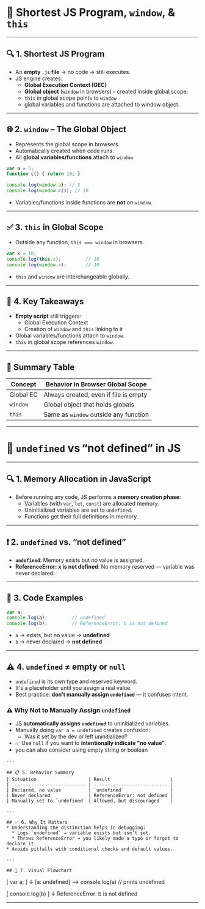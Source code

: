 # 📘 Shortest JS Program, `window`, & `this`

---

## 🔍 1. Shortest JS Program
- An **empty `.js` file** → no code → still executes.
- JS engine creates:
  - **Global Execution Context (GEC)**
  - **Global object** (`window` in browsers) - created inside global scope.
  - `this` in global scope points to `window`
  - global variables and functions are attached to window object.
---

## 🌐 2. `window` – The Global Object
- Represents the global scope in browsers.
- Automatically created when code runs.
- All **global variables/functions** attach to `window`.
```js
var a = 5;
function c() { return 10; }

console.log(window.a); // 5
console.log(window.c()); // 10
````
* Variables/functions inside functions are **not** on `window`.

---

## ✅ 3. `this` in Global Scope
* Outside any function, `this === window` in browsers.
```js
var x = 10;
console.log(this.x);         // 10
console.log(window.x);       // 10
```
* `this` and `window` are interchangeable globally.

---

## 🧠 4. Key Takeaways
* **Empty script** still triggers:
  * Global Execution Context
  * Creation of `window` and `this` linking to it
* Global variables/functions attach to `window`.
* `this` in global scope references `window`.

---

## 🧾 Summary Table
| Concept   | Behavior in Browser Global Scope      |
| --------- | ------------------------------------- |
| Global EC | Always created, even if file is empty |
| `window`  | Global object that holds globals      |
| `this`    | Same as `window` outside any function |

---

# 📘 `undefined` vs “not defined” in JS

---

## 🔍 1. Memory Allocation in JavaScript
- Before running any code, JS performs a **memory creation phase**:
  - Variables (with `var`, `let`, `const`) are allocated memory.
  - Uninitialized variables are set to `undefined`.
  - Functions get their full definitions in memory.

---

## ❗ 2. `undefined` vs. “not defined”
- **`undefined`**: Memory exists but no value is assigned.
- **ReferenceError: x is not defined**: No memory reserved — variable was never declared.

---

## 🧪 3. Code Examples

```js
var a;
console.log(a);         // undefined
console.log(b);         // ReferenceError: b is not defined
````
* `a` → exists, but no value → **undefined**
* `b` → never declared → **not defined**&#x20;
---

## ⚠️ 4. `undefined` ≠ empty or `null`
* `undefined` is its own type and reserved keyword.
* It's a placeholder until you assign a real value.
* Best practice: **don’t manually assign `undefined`** — it confuses intent.
### ⚠️ Why Not to Manually Assign `undefined`
- JS **automatically assigns `undefined`** to uninitialized variables.
- Manually doing `var a = undefined` creates confusion:
  - Was it set by the dev or left uninitialized?
- ✅ Use `null` if you want to **intentionally indicate "no value"**.
- you can also consider using empty string or boolean
```
---

## 📋 5. Behavior Summary
| Situation                   | Result                      |
| --------------------------- | --------------------------- |
| Declared, no value          | `undefined`                 |
| Never declared              | ReferenceError: not defined |
| Manually set to `undefined` | Allowed, but discouraged    |

---

## ✅ 6. Why It Matters
* Understanding the distinction helps in debugging:
  * Logs `undefined` → variable exists but isn’t set.
  * Throws ReferenceError → you likely made a typo or forgot to declare it.
* Avoids pitfalls with conditional checks and default values.

---

## 🔁 7. Visual Flowchart
```
[ var a; ]
    ↓
[a: undefined] —> console.log(a) // prints undefined

[ console.log(b) ]
    ↓
ReferenceError: b is not defined

---
